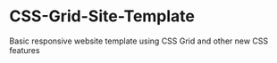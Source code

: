 # CSS-Grid-Site-Template
Basic responsive website template using CSS Grid and other new CSS features
